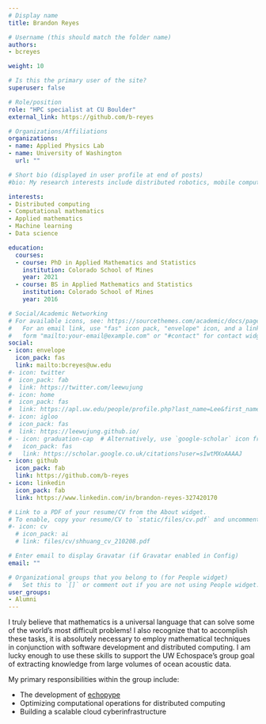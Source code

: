 ```yaml
---
# Display name
title: Brandon Reyes

# Username (this should match the folder name)
authors:
- bcreyes

weight: 10

# Is this the primary user of the site?
superuser: false

# Role/position
role: "HPC specialist at CU Boulder"
external_link: https://github.com/b-reyes

# Organizations/Affiliations
organizations:
- name: Applied Physics Lab
- name: University of Washington
  url: ""

# Short bio (displayed in user profile at end of posts)
#bio: My research interests include distributed robotics, mobile computing and programmable matter.

interests:
- Distributed computing
- Computational mathematics 
- Applied mathematics 
- Machine learning
- Data science

education:
  courses:
  - course: PhD in Applied Mathematics and Statistics 
    institution: Colorado School of Mines
    year: 2021
  - course: BS in Applied Mathematics and Statistics
    institution: Colorado School of Mines
    year: 2016

# Social/Academic Networking
# For available icons, see: https://sourcethemes.com/academic/docs/page-builder/#icons
#   For an email link, use "fas" icon pack, "envelope" icon, and a link in the
#   form "mailto:your-email@example.com" or "#contact" for contact widget.
social:
- icon: envelope
  icon_pack: fas
  link: mailto:bcreyes@uw.edu
#- icon: twitter
#  icon_pack: fab
#  link: https://twitter.com/leewujung
#- icon: home
#  icon_pack: fas
#  link: https://apl.uw.edu/people/profile.php?last_name=Lee&first_name=Wu-Jung
#- icon: igloo
#  icon_pack: fas
#  link: https://leewujung.github.io/
# - icon: graduation-cap  # Alternatively, use `google-scholar` icon from `ai` icon pack
#   icon_pack: fas
#   link: https://scholar.google.co.uk/citations?user=sIwtMXoAAAAJ
- icon: github
  icon_pack: fab
  link: https://github.com/b-reyes
- icon: linkedin
  icon_pack: fab
  link: https://www.linkedin.com/in/brandon-reyes-327420170

# Link to a PDF of your resume/CV from the About widget.
# To enable, copy your resume/CV to `static/files/cv.pdf` and uncomment the lines below.
#- icon: cv
  # icon_pack: ai
  # link: files/cv/shhuang_cv_210208.pdf

# Enter email to display Gravatar (if Gravatar enabled in Config)
email: ""

# Organizational groups that you belong to (for People widget)
#   Set this to `[]` or comment out if you are not using People widget.
user_groups:
- Alumni
---
```


I truly believe that mathematics is a universal language that can solve some of the world’s most difficult problems! I also recognize that to accomplish these tasks, it is absolutely necessary to employ mathematical techniques in conjunction with software development and distributed computing. I am lucky enough to use these skills to support the UW Echospace’s group goal of extracting knowledge from large volumes of ocean acoustic data.

My primary responsibilities within the group include: 
   * The development of [echopype](https://github.com/OSOceanAcoustics/echopype)
   * Optimizing computational operations for distributed computing
   * Building a scalable cloud cyberinfrastructure
